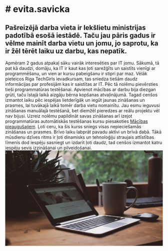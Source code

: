 # # evita.savicka

## Pašreizējā darba vieta ir Iekšlietu ministrijas padotībā esošā iestādē. Taču jau pāris gadus ir vēlme mainīt darba vietu un jomu, jo saprotu, ka ir žēl tērēt laiku uz darbu, kas nepatīk.

Apmēram 2 gadus atpakaļ sāku vairāk interesēties par IT jomu. Sākumā, tā pat kā daudzi, domāju, ka IT ir kaut kas ļoti sarežģīts un saistīts vienīgi ar programmēšanu, un vien ar kursu pabeigšanu ir stipri par maz. Vēlāk pieteicos Riga TechGirls ievadkursam, tas sniedza tiešām daudz informācijas par profesijām kas ir saistītas ar IT. Pēc tā nolēmu pievērsties tieši programmatūras testēšanai. Apvienot mācības ar darbu bija diezgan grūti, taču īstajā laikā aizgāju bērna kopšanas atvaļinājumā. Tagad cenšos izmantot laiku pēc iespējas lietderīgāk un iegūt jaunas zināšanas un prasmes, lai tuvākajā laikā tomēr darba vietu nomainītu. Jau esmu ieguvusi zināšanas manuālajā testēšanā, bet diemžēl pieredzes ar reālu projektu vēl nav bijusi. Uzreiz nolēmu papildināt savas zināšanas arī izejot programmatūras automātiskās testēšanas kursu piesakoties [Mācības pieaugušajiem](https://www.macibaspieaugusajiem.lv/). Ļoti ceru, ka šis kurss sniegs visas nepieciešamās zināšanas un prasmes.
Brīvo laiku labprāt pavadu aktīvi un brīvā dabā. Tākā mūsdienu dzīves ritms ir ļoti dinamisks un tehnoloģiju straujais attīstības līmenis dod iespēju sasniegt un izdarīt ļoti daudz, tad cenšos izmantot katru iespēju sevis izzināšanai un pilveidošanai.
![This is an image](img/14156.jpg) 